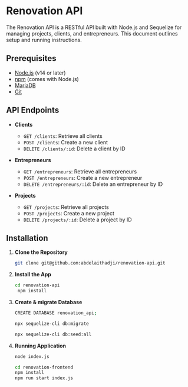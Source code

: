 # Renovation API

The Renovation API is a RESTful API built with Node.js and Sequelize for managing projects, clients, and entrepreneurs. This document outlines setup and running instructions.

## Prerequisites

- [Node.js](https://nodejs.org/en/) (v14 or later)
- [npm](https://www.npmjs.com/) (comes with Node.js)
- [MariaDB](https://mariadb.org/download/)
- [Git](https://git-scm.com/downloads)

## API Endpoints

  - **Clients**
    - `GET /clients`: Retrieve all clients
    - `POST /clients`: Create a new client
    - `DELETE /clients/:id`: Delete a client by ID
  
  - **Entrepreneurs**
    - `GET /entrepreneurs`: Retrieve all entrepreneurs
    - `POST /entrepreneurs`: Create a new entrepreneur
    - `DELETE /entrepreneurs/:id`: Delete an entrepreneur by ID
  
  - **Projects**
    - `GET /projects`: Retrieve all projects
    - `POST /projects`: Create a new project
    - `DELETE /projects/:id`: Delete a project by ID

## Installation

1. **Clone the Repository**
   ```bash
   git clone git@github.com:abdelaithadji/renovation-api.git
    ```
2. **Install the App**
   ```bash
   cd renovation-api
    npm install
    ```
3. **Create & migrate Database**
    ```bash
    CREATE DATABASE renovation_api;
    ```
    ```bash
    npx sequelize-cli db:migrate
    ```
    ```bash
    npx sequelize-cli db:seed:all
    ```
4. **Running  Application**
    ```bash
    node index.js
    ```
    ```bash 
    cd renovation-frontend
    npm install   
    npm run start index.js
    ```
